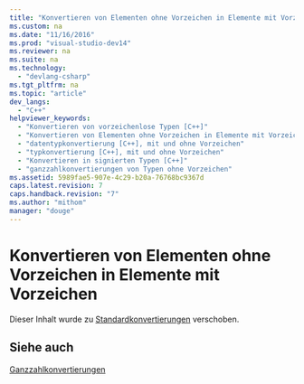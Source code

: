 ```yaml
---
title: "Konvertieren von Elementen ohne Vorzeichen in Elemente mit Vorzeichen"
ms.custom: na
ms.date: "11/16/2016"
ms.prod: "visual-studio-dev14"
ms.reviewer: na
ms.suite: na
ms.technology: 
  - "devlang-csharp"
ms.tgt_pltfrm: na
ms.topic: "article"
dev_langs: 
  - "C++"
helpviewer_keywords: 
  - "Konvertieren von vorzeichenlose Typen [C++]"
  - "Konvertieren von Elementen ohne Vorzeichen in Elemente mit Vorzeichen"
  - "datentypkonvertierung [C++], mit und ohne Vorzeichen"
  - "typkonvertierung [C++], mit und ohne Vorzeichen"
  - "Konvertieren in signierten Typen [C++]"
  - "ganzzahlkonvertierungen von Typen ohne Vorzeichen"
ms.assetid: 5989fae5-907e-4c29-b20a-76768bc9367d
caps.latest.revision: 7
caps.handback.revision: "7"
ms.author: "mithom"
manager: "douge"
---
```

# Konvertieren von Elementen ohne Vorzeichen in Elemente mit Vorzeichen
Dieser Inhalt wurde zu [Standardkonvertierungen](../cpp/standard-conversions.md) verschoben.  
  
## Siehe auch  
 [Ganzzahlkonvertierungen](../misc/integral-conversions.md)